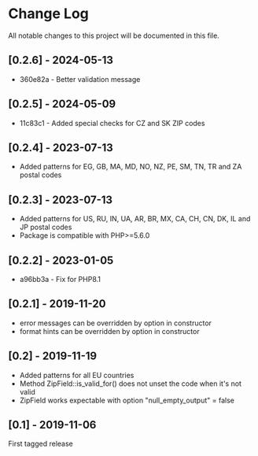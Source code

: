 Change Log
==========

All notable changes to this project will be documented in this file.

## [0.2.6] - 2024-05-13

* 360e82a - Better validation message

## [0.2.5] - 2024-05-09

* 11c83c1 - Added special checks for CZ and SK ZIP codes

## [0.2.4] - 2023-07-13

- Added patterns for EG, GB, MA, MD, NO, NZ, PE, SM, TN, TR and ZA postal codes

## [0.2.3] - 2023-07-13

- Added patterns for US, RU, IN, UA, AR, BR, MX, CA, CH, CN, DK, IL and JP postal codes
- Package is compatible with PHP>=5.6.0

## [0.2.2] - 2023-01-05

* a96bb3a - Fix for PHP8.1

## [0.2.1] - 2019-11-20

- error messages can be overridden by option in constructor
- format hints can be overridden by option in constructor

## [0.2] - 2019-11-19

- Added patterns for all EU countries
- Method ZipField::is_valid_for() does not unset the code when it's not valid
- ZipField works expectable with option "null_empty_output" = false

## [0.1] - 2019-11-06

First tagged release
